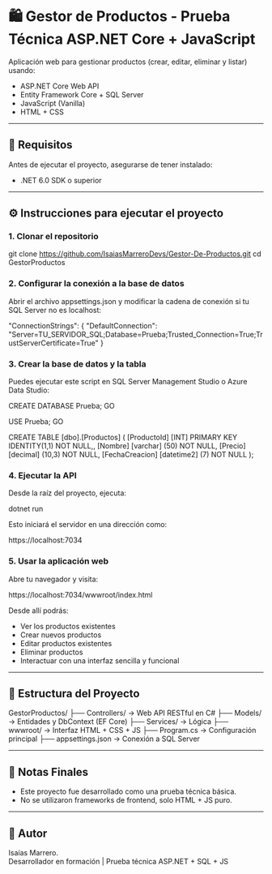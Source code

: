 # 🛍️ Gestor de Productos - Prueba Técnica ASP.NET Core + JavaScript

Aplicación web para gestionar productos (crear, editar, eliminar y listar) usando:

- ASP.NET Core Web API
- Entity Framework Core + SQL Server
- JavaScript (Vanilla)
- HTML + CSS 

---

## 🚀 Requisitos

Antes de ejecutar el proyecto, asegurarse de tener instalado:

- .NET 6.0 SDK o superior

---

## ⚙️ Instrucciones para ejecutar el proyecto

### 1. Clonar el repositorio

git clone https://github.com/IsaiasMarreroDevs/Gestor-De-Productos.git
cd GestorProductos

### 2. Configurar la conexión a la base de datos

Abrir el archivo appsettings.json y modificar la cadena de conexión si tu SQL Server no es localhost:

"ConnectionStrings": {
  "DefaultConnection": "Server=TU_SERVIDOR_SQL;Database=Prueba;Trusted_Connection=True;TrustServerCertificate=True"
}

### 3. Crear la base de datos y la tabla

Puedes ejecutar este script en SQL Server Management Studio o Azure Data Studio:

CREATE DATABASE Prueba;
GO

USE Prueba;
GO

CREATE TABLE [dbo].[Productos] (
  [ProductoId] [INT] PRIMARY KEY IDENTITY(1,1) NOT NULL,,
  [Nombre] [varchar] (50) NOT NULL,
	[Precio] [decimal] (10,3) NOT NULL,
  [FechaCreacion] [datetime2] (7) NOT NULL
);

### 4. Ejecutar la API

Desde la raíz del proyecto, ejecuta:

dotnet run

Esto iniciará el servidor en una dirección como:

https://localhost:7034

### 5. Usar la aplicación web

Abre tu navegador y visita:

https://localhost:7034/wwwroot/index.html

Desde allí podrás:

- Ver los productos existentes
- Crear nuevos productos
- Editar productos existentes
- Eliminar productos
- Interactuar con una interfaz sencilla y funcional

---

## 📁 Estructura del Proyecto

GestorProductos/
├── Controllers/         → Web API RESTful en C#
├── Models/              → Entidades y DbContext (EF Core)
├── Services/            → Lógica 
├── wwwroot/             → Interfaz HTML + CSS + JS
├── Program.cs           → Configuración principal
├── appsettings.json     → Conexión a SQL Server

---

## 📝 Notas Finales

- Este proyecto fue desarrollado como una prueba técnica básica.
- No se utilizaron frameworks de frontend, solo HTML + JS puro.

---

## 🙋 Autor

Isaías Marrero.  
Desarrollador en formación | Prueba técnica ASP.NET + SQL + JS

